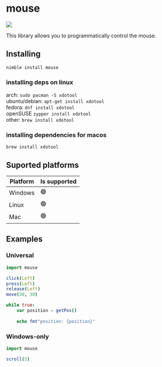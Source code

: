 # mouse

[![](https://raw.githubusercontent.com/hiikion/mouse/main/assets/made-with-nim.svg)](https://raw.githubusercontent.com/hiikion/mouse/main/assets/made-with-nim.svg)

This library allows you to programmatically control the mouse. 
## Installing
```
nimble install mouse
```

### installing deps on linux <br>
arch: `sudo pacman -S xdotool` <br>
ubuntu/debian: `apt-get install xdotool` <br>
fedora: `dnf install xdotool` <br>
openSUSE `zypper install xdotool` <br>
other: `brew install xdotool` <br>

### installing dependencies for macos <br>
`brew install xdotool` <br>

## Suported platforms
| Platform  | Is supported  |
| ------------ | ------------ |
|  Windows  |  🟢  |
|  Linux  |  🟢  |
|  Mac  |  🟢 |

## Examples
### Universal
```nim
import mouse

click(Left) 
press(Left)
release(Left)
move(30, 30)

while true:
    var position = getPos()
    
    echo fmt"position: {position}"
```
### Windows-only
```nim
import mouse

scroll(5)
```
